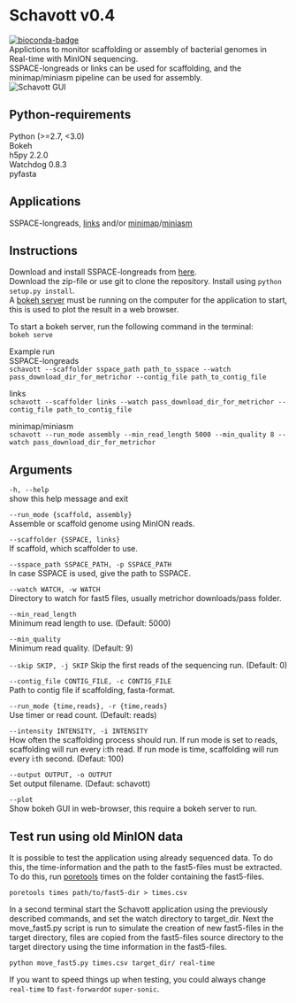 Schavott v0.4
========
[![bioconda-badge](https://img.shields.io/badge/install%20with-bioconda-brightgreen.svg?style=flat-square)](http://bioconda.github.io)  
Applictions to monitor scaffolding or assembly of bacterial genomes in Real-time with MinION sequencing.  
SSPACE-longreads or links can be used for scaffolding, and the minimap/miniasm pipeline can be used for assembly.  
![Schavott GUI](https://github.com/emilhaegglund/schavott/blob/master/gui.png)

Python-requirements
-------------
Python (>=2.7, <3.0)  
Bokeh  
h5py 2.2.0  
Watchdog 0.8.3  
pyfasta  

Applications
-------------
SSPACE-longreads, [links](https://github.com/warrenlr/LINKS) and/or [minimap](https://github.com/lh3/minimap)/[miniasm](https://github.com/lh3/miniasm)

Instructions
------------
Download and install SSPACE-longreads from [here](http://www.baseclear.com/genomics/bioinformatics/basetools/SSPACE-longread).  
Download the zip-file or use git to clone the repository. Install using `python setup.py install`.  
A [bokeh server](http://bokeh.pydata.org/en/latest/) must be running on the computer for the application to start, this is used to plot the result in a web browser.  

To start a bokeh server, run the following command in the terminal:  
`bokeh serve`   


Example run  
SSPACE-longreads  
`schavott --scaffolder sspace_path path_to_sspace --watch pass_download_dir_for_metrichor --contig_file path_to_contig_file`  

links  
`schavott --scaffolder links --watch pass_download_dir_for_metrichor --contig_file path_to_contig_file`  

minimap/miniasm   
`schavott --run_mode assembly --min_read_length 5000 --min_quality 8 --watch pass_download_dir_for_metrichor`  


Arguments
---------
`-h, --help`  
show this help message and exit  
  
`--run_mode {scaffold, assembly}`  
Assemble or scaffold genome using MinION reads.  
  
`--scaffolder {SSPACE, links}`  
If scaffold, which scaffolder to use.  
  
`--sspace_path SSPACE_PATH, -p SSPACE_PATH `  
In case SSPACE is used, give the path to SSPACE.  
  
`--watch WATCH, -w WATCH`  
Directory to watch for fast5 files, usually metrichor downloads/pass folder.  
  
`--min_read_length`  
Minimum read length to use. (Default: 5000)  
  
`--min_quality`  
Minimum read quality. (Default: 9)

`--skip SKIP, -j SKIP`
Skip the first reads of the sequencing run. (Default: 0)
  
`--contig_file CONTIG_FILE, -c CONTIG_FILE`  
Path to contig file if scaffolding, fasta-format.  
  
`--run_mode {time,reads}, -r {time,reads}`  
Use timer or read count. (Default: reads)  
  
`--intensity INTENSITY, -i INTENSITY`  
How often the scaffolding process should run. If run mode is set to reads, scaffolding will run every i:th read. If run mode is time, scaffolding will run every i:th second. (Defaut: 100)  
  
`--output OUTPUT, -o OUTPUT`  
Set output filename. (Defaut: schavott)  
  
`--plot`  
Show bokeh GUI in web-browser, this require a bokeh server to run.

Test run using old MinION data
------------------------------
It is possible to test the application using already sequenced data. To do this, the time-information and the path to the fast5-files must be extracted. To do this, run [poretools](https://github.com/arq5x/poretools) times on the folder containing the fast5-files.

```poretools times path/to/fast5-dir > times.csv```  

In a second terminal start the Schavott application using the previously described commands, and set the watch directory to target_dir. Next the move_fast5.py script is run to simulate the creation of new fast5-files in the target directory, files are copied from the fast5-files source directory to the target directory using the time information in the fast5-files.

```
python move_fast5.py times.csv target_dir/ real-time
```

If you want to speed things up when testing, you could always change `real-time` to `fast-forward`or `super-sonic`.

